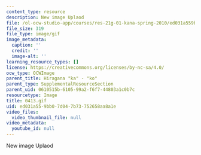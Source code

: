 ```yaml
---
content_type: resource
description: New image Uplaod
file: /ol-ocw-studio-app/courses/res-21g-01-kana-spring-2010/ed031a559bb07d047b73752658aa8a1e_0413.gif
file_size: 319
file_type: image/gif
image_metadata:
  caption: ''
  credit: ''
  image-alt: ''
learning_resource_types: []
license: https://creativecommons.org/licenses/by-nc-sa/4.0/
ocw_type: OCWImage
parent_title: Hiragana "ka" - "ko"
parent_type: SupplementalResourceSection
parent_uid: 0610515b-6105-99a2-f6f7-44803a1c0b7c
resourcetype: Image
title: 0413.gif
uid: ed031a55-9bb0-7d04-7b73-752658aa8a1e
video_files:
  video_thumbnail_file: null
video_metadata:
  youtube_id: null
---
```

New image Uplaod